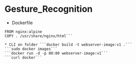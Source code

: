 # Gesture_Recognition  

* Dockerfile  
```
FROM nginx:alpine
COPY . /usr/share/nginx/html```  

* CLI on folder ```docker build -t webserver-image:v1 .```
```sudo docker images```   
```docker run -d -p 80:80 webserver-image:v1```
```curl docker```  
